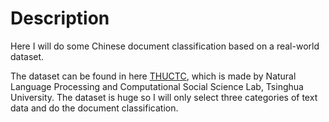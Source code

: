 # Description

Here I will do some Chinese document classification based on a real-world dataset.

The dataset can be found in here [THUCTC](http://thuctc.thunlp.org/), which is made by Natural Language Processing and Computational Social Science Lab, Tsinghua University. The dataset is huge so I will only select three categories of text data and do the document classification. 
